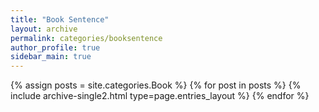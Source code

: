 ```yaml
---
title: "Book Sentence"
layout: archive
permalink: categories/booksentence
author_profile: true
sidebar_main: true
---
```


{% assign posts = site.categories.Book %}
{% for post in posts %} {% include archive-single2.html type=page.entries_layout %} {% endfor %}